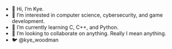 - 👋 Hi, I’m Kye.
- 👀 I’m interested in computer science, cybersecurity, and game development.
- 🌱 I’m currently learning C, C++, and Python.
- 💞️ I’m looking to collaborate on anything. Really I mean anything.
- :bird: @kye_woodman
<!---
kyewoodman/kyewoodman is a ✨ special ✨ repository because its `README.md` (this file) appears on your GitHub profile.
You can click the Preview link to take a look at your changes.
--->
